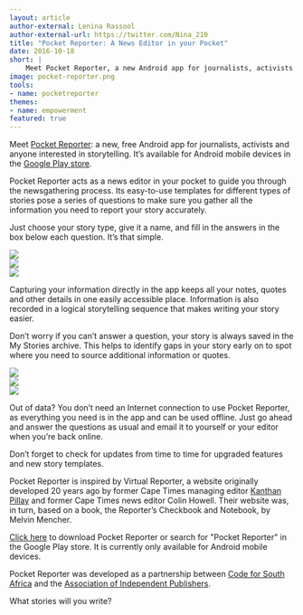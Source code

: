 ```yaml
---
layout: article
author-external: Lenina Rassool
author-external-url: https://twitter.com/Nina_210
title: "Pocket Reporter: A News Editor in your Pocket"
date: 2016-10-18
short: |
    Meet Pocket Reporter, a new Android app for journalists, activists and anyone interested in storytelling that guides you through the newsgathering process.
image: pocket-reporter.png
tools:
- name: pocketreporter
themes:
- name: empowerment
featured: true
---
```


Meet [Pocket Reporter](http://pocketreporter.co.za/): a new, free Android app for journalists, activists and anyone interested in storytelling. It’s available for Android mobile devices in the [Google Play store](https://play.google.com/store/apps/details?id=com.phonegap.pocketreporter).

Pocket Reporter acts as a news editor in your pocket to guide you through the newsgathering process. Its easy-to-use templates for different types of stories pose a series of questions to make sure you gather all the information you need to report your story accurately. 

Just choose your story type, give it a name, and fill in the answers in the box below each question. It’s that simple.

<div class="row">
	<div class="col-sm-4">
		<img src="{{ site.baseurl }}/img/articles/pr-app-install.jpg">
	</div>
	<div class="col-sm-4">
		<img src="{{ site.baseurl }}/img/articles/pr-type.jpg">
	</div>
	<div class="col-sm-4">
		<img src="{{ site.baseurl }}/img/articles/pr-thuli.jpg">
	</div>
</div>

Capturing your information directly in the app keeps all your notes, quotes and other details in one easily accessible place. Information is also recorded in a logical storytelling sequence that makes writing your story easier. 

Don’t worry if you can’t answer a question, your story is always saved in the My Stories archive. This helps to identify gaps in your story early on to spot where you need to source additional information or quotes.

<div class="row">
	<div class="col-sm-4">
		<img src="{{ site.baseurl }}/img/articles/pr-questions.jpg">
	</div>
	<div class="col-sm-4">
		<img src="{{ site.baseurl }}/img/articles/pr-stories.jpg">
	</div>
	<div class="col-sm-4">
		<img src="{{ site.baseurl }}/img/articles/pr-about.jpg">
	</div>
</div>

Out of data? You don’t need an Internet connection to use Pocket Reporter, as everything you need is in the app and can be used offline. Just go ahead and answer the questions as usual and email it to yourself or your editor when you’re back online. 

Don’t forget to check for updates from time to time for upgraded features and new story templates.

Pocket Reporter is inspired by Virtual Reporter, a website originally developed 20 years ago by former Cape Times managing editor [Kanthan Pillay](https://twitter.com/kanthanpillay) and former Cape Times news editor Colin Howell. Their website was, in turn, based on a book, the Reporter’s Checkbook and Notebook, by Melvin Mencher.

[Click here](https://play.google.com/store/apps/details?id=com.phonegap.pocketreporter) to download Pocket Reporter or search for "Pocket Reporter" in the Google Play store. It is currently only available for Android mobile devices.

Pocket Reporter was developed as a partnership between [Code for South Africa](http://code4sa.org/) and the [Association of Independent Publishers](http://www.aip.org.za/). 

What stories will you write?
